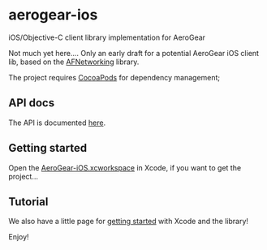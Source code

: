 aerogear-ios
============

iOS/Objective-C client library implementation for AeroGear

Not much yet here.... Only an early draft for a potential AeroGear iOS client lib,
based on the [AFNetworking](https://github.com/AFNetworking/AFNetworking/) library.

The project requires [CocoaPods](http://cocoapods.org/) for dependency management;

## API docs

The API is documented [here](http://aerogear.org/docs/specs/aerogear-ios/).

## Getting started

Open the [AeroGear-iOS.xcworkspace](AeroGear-iOS/AeroGear-iOS.xcworkspace) in Xcode, if you want to get the project...

## Tutorial

We also have a little page for [getting started](http://aerogear.org/docs/guides/GetStartedwithAeroGearandXcode/) with Xcode and the library!

Enjoy!
